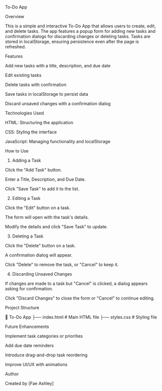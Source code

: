 To-Do App

Overview

This is a simple and interactive To-Do App that allows users to create, edit, and delete tasks. The app features a popup form for adding new tasks and confirmation dialogs for discarding changes or deleting tasks. Tasks are stored in localStorage, ensuring persistence even after the page is refreshed.

Features

Add new tasks with a title, description, and due date

Edit existing tasks

Delete tasks with confirmation

Save tasks in localStorage to persist data

Discard unsaved changes with a confirmation dialog

Technologies Used

HTML: Structuring the application

CSS: Styling the interface

JavaScript: Managing functionality and localStorage

How to Use

1. Adding a Task

Click the "Add Task" button.

Enter a Title, Description, and Due Date.

Click "Save Task" to add it to the list.

2. Editing a Task

Click the "Edit" button on a task.

The form will open with the task's details.

Modify the details and click "Save Task" to update.

3. Deleting a Task

Click the "Delete" button on a task.

A confirmation dialog will appear.

Click "Delete" to remove the task, or "Cancel" to keep it.

4. Discarding Unsaved Changes

If changes are made to a task but "Cancel" is clicked, a dialog appears asking for confirmation.

Click "Discard Changes" to close the form or "Cancel" to continue editing.

Project Structure

📂 To-Do App
├── index.html        # Main HTML file
├── styles.css        # Styling file


Future Enhancements

Implement task categories or priorities

Add due date reminders

Introduce drag-and-drop task reordering

Improve UI/UX with animations

Author

Created by [Fae Ashley]
